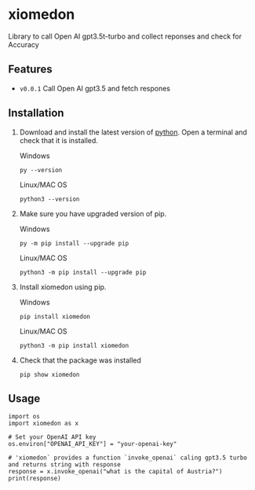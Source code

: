 # xiomedon

Library to call Open AI gpt3.5t-turbo and collect reponses and check for Accuracy

## Features

- `v0.0.1` Call Open AI gpt3.5 and fetch respones

## Installation

1. Download and install the latest version of [python](https://www.python.org/downloads/). Open a terminal and check that it is installed.

   Windows
   ```
   py --version
   ```

   Linux/MAC OS
   ```
   python3 --version
   ```

2. Make sure you have upgraded version of pip.

   Windows
   ```
   py -m pip install --upgrade pip
   ```

   Linux/MAC OS
   ```
   python3 -m pip install --upgrade pip
   ```

3. Install xiomedon using pip.

   Windows
   ```
   pip install xiomedon
   ```

   Linux/MAC OS
   ```
   python3 -m pip install xiomedon
   ```

4. Check that the package was installed

   ```
   pip show xiomedon
   ```

## Usage


   ```
   import os
   import xiomedon as x

   # Set your OpenAI API key
   os.environ["OPENAI_API_KEY"] = "your-openai-key"

   # 'xiomedon` provides a function `invoke_openai` caling gpt3.5 turbo  and returns string with response
   response = x.invoke_openai("what is the capital of Austria?")
   print(response)

   ```
 